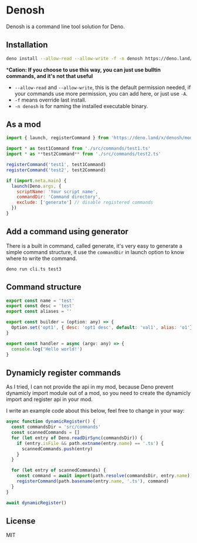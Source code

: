 # Denosh

Denosh is a command line tool solution for Deno.

## Installation

```bash
deno install --allow-read --allow-write -f -n denosh https://deno.land/x/denosh/denosh.ts
```

***Cation: If you choose to use this way, you can just use bulltin commands, and it's not that useful** 

* `--allow-read` and `--allow-write`, this is the default permission needed, if your commands use more permission, you can add here, or just use `-A`.
* `-f` means override last install.
* `-n denosh` is for naming the installed executable binary.

## As a mod

```js
import { launch, registerCommand } from 'https://deno.land/x/denosh/mod.ts'

import * as test1Command from './src/commands/test1.ts'
import * as **test2Command** from './src/commands/test2.ts'

registerCommand('test1', test1Command)
registerCommand('test2', test2Command)

if (import.meta.main) {
  launch(Deno.args, {
    scriptName: 'Your script name',
    commandDir: 'Command directory',
    exclude: ['generate'] // disable registered commands
  })
}
```

## Add a command using generator

There is a built in command, called generate, it's very easy to generate a simple command structure, it use the `commandDir` in launch option to know where to write the command.

```
deno run cli.ts test3
```

## Command structure

```js
export const name = 'test'
export const desc = 'test'
export const aliases = ''

export const builder = (option: any) => {
  Option.set('opt1', { desc: 'opt1 desc', default: 'val1', alias: 'o1'})
}

export const handler = async (argv: any) => {
  console.log('Hello world!')
}
```

## Dynamicly register commands

As I tried, I can not provide the api in my mod, because Deno prevent dynamicly import module out of a mod, so you need to create the dynamicly import and register api in your mod.

I write an example code about this below, feel free to change in your way:

```js
async function dynamicRegister() {
  const commandsDir = 'src/commands'
  const scannedCommands = []
  for (let entry of Deno.readDirSync(commandsDir)) {
    if (entry.isFile && path.extname(entry.name) == '.ts') {
      scannedCommands.push(entry)
    }
  }

  for (let entry of scannedCommands) {
    const command = await import(path.resolve(commandsDir, entry.name))
    registerCommand(path.basename(entry.name, '.ts'), command)
  }
}

await dynamicRegister()
```

## License

MIT